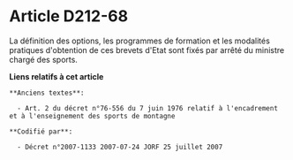 # Article D212-68

La définition des options, les programmes de formation et les modalités pratiques d'obtention de ces brevets d'Etat sont
fixés par arrêté du ministre chargé des sports.

**Liens relatifs à cet article**

	**Anciens textes**:

	  - Art. 2 du décret n°76-556 du 7 juin 1976 relatif à l'encadrement et à l'enseignement des sports de montagne

	**Codifié par**:

	  - Décret n°2007-1133 2007-07-24 JORF 25 juillet 2007
